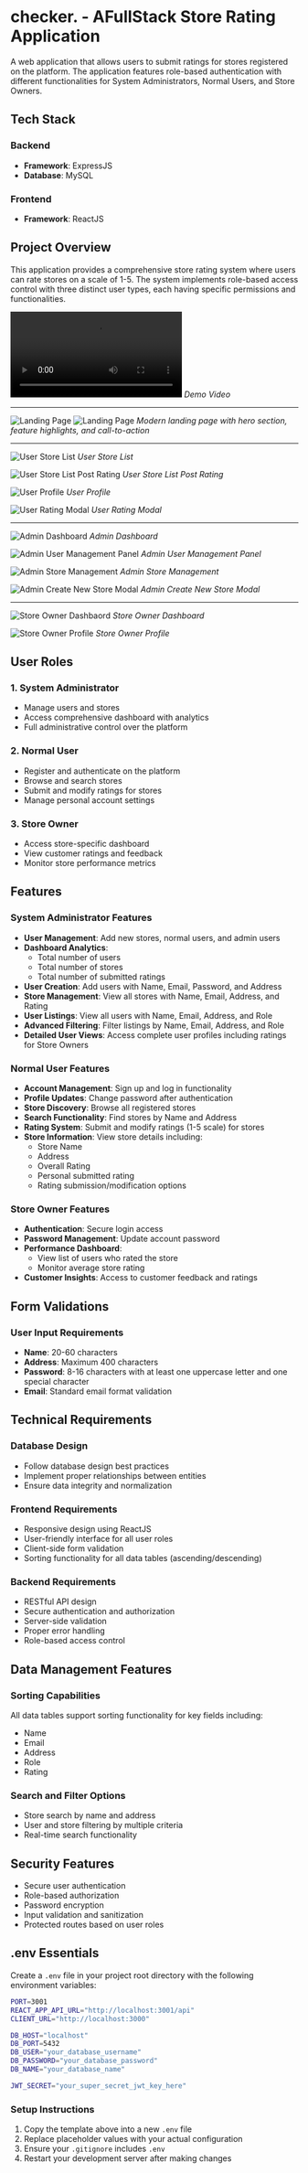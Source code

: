 # checker. - AFullStack Store Rating Application

A web application that allows users to submit ratings for stores registered on the platform. The application features role-based authentication with different functionalities for System Administrators, Normal Users, and Store Owners.

## Tech Stack

### Backend

- **Framework**: ExpressJS
- **Database**: MySQL

### Frontend

- **Framework**: ReactJS

## Project Overview

This application provides a comprehensive store rating system where users can rate stores on a scale of 1-5. The system implements role-based access control with three distinct user types, each having specific permissions and functionalities.

![Demo Video](./Roxiler-Assignment-Video.mp4)
_Demo Video_

<hr/>

![Landing Page](./client/src/assets/LandingPage1.png)
![Landing Page](./client/src/assets/LandingPage2.png)
_Modern landing page with hero section, feature highlights, and call-to-action_

<hr/>

![User Store List](./client/src/assets/UserStoreList.png)
_User Store List_

![User Store List Post Rating](./client/src/assets/UserStoreListPostRating.png)
_User Store List Post Rating_

![User Profile](./client/src/assets/UserProfile.png)
_User Profile_

![User Rating Modal](./client/src/assets/UserRatingModal.png)
_User Rating Modal_

<hr/>

![Admin Dashboard](./client/src/assets/AdminDashboard.png)
_Admin Dashboard_

![Admin User Management Panel](./client/src/assets/AdminUserManagement.png)
_Admin User Management Panel_

![Admin Store Management](./client/src/assets/AdminStoreManagement.png)
_Admin Store Management_

![Admin Create New Store Modal](./client/src/assets/AdminCreateNewStoreModal.png)
_Admin Create New Store Modal_

<hr/>

![Store Owner Dashbaord](./client/src/assets/StoreOwnerDashboard.png)
_Store Owner Dashboard_

![Store Owner Profile](./client/src/assets/StoreOwnerProfile.png)
_Store Owner Profile_

## User Roles

### 1. System Administrator

- Manage users and stores
- Access comprehensive dashboard with analytics
- Full administrative control over the platform

### 2. Normal User

- Register and authenticate on the platform
- Browse and search stores
- Submit and modify ratings for stores
- Manage personal account settings

### 3. Store Owner

- Access store-specific dashboard
- View customer ratings and feedback
- Monitor store performance metrics

## Features

### System Administrator Features

- **User Management**: Add new stores, normal users, and admin users
- **Dashboard Analytics**:
  - Total number of users
  - Total number of stores
  - Total number of submitted ratings
- **User Creation**: Add users with Name, Email, Password, and Address
- **Store Management**: View all stores with Name, Email, Address, and Rating
- **User Listings**: View all users with Name, Email, Address, and Role
- **Advanced Filtering**: Filter listings by Name, Email, Address, and Role
- **Detailed User Views**: Access complete user profiles including ratings for Store Owners

### Normal User Features

- **Account Management**: Sign up and log in functionality
- **Profile Updates**: Change password after authentication
- **Store Discovery**: Browse all registered stores
- **Search Functionality**: Find stores by Name and Address
- **Rating System**: Submit and modify ratings (1-5 scale) for stores
- **Store Information**: View store details including:
  - Store Name
  - Address
  - Overall Rating
  - Personal submitted rating
  - Rating submission/modification options

### Store Owner Features

- **Authentication**: Secure login access
- **Password Management**: Update account password
- **Performance Dashboard**:
  - View list of users who rated the store
  - Monitor average store rating
- **Customer Insights**: Access to customer feedback and ratings

## Form Validations

### User Input Requirements

- **Name**: 20-60 characters
- **Address**: Maximum 400 characters
- **Password**: 8-16 characters with at least one uppercase letter and one special character
- **Email**: Standard email format validation

## Technical Requirements

### Database Design

- Follow database design best practices
- Implement proper relationships between entities
- Ensure data integrity and normalization

### Frontend Requirements

- Responsive design using ReactJS
- User-friendly interface for all user roles
- Client-side form validation
- Sorting functionality for all data tables (ascending/descending)

### Backend Requirements

- RESTful API design
- Secure authentication and authorization
- Server-side validation
- Proper error handling
- Role-based access control

## Data Management Features

### Sorting Capabilities

All data tables support sorting functionality for key fields including:

- Name
- Email
- Address
- Role
- Rating

### Search and Filter Options

- Store search by name and address
- User and store filtering by multiple criteria
- Real-time search functionality

## Security Features

- Secure user authentication
- Role-based authorization
- Password encryption
- Input validation and sanitization
- Protected routes based on user roles

## .env Essentials

Create a `.env` file in your project root directory with the following environment variables:

```bash
PORT=3001
REACT_APP_API_URL="http://localhost:3001/api"
CLIENT_URL="http://localhost:3000"

DB_HOST="localhost"
DB_PORT=5432
DB_USER="your_database_username"
DB_PASSWORD="your_database_password"
DB_NAME="your_database_name"

JWT_SECRET="your_super_secret_jwt_key_here"
```

### Setup Instructions

1. Copy the template above into a new `.env` file
2. Replace placeholder values with your actual configuration
3. Ensure your `.gitignore` includes `.env`
4. Restart your development server after making changes
